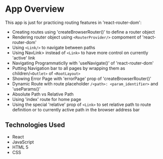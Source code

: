 # App Overview

This app is just for practicing routing features in 'react-router-dom':

- Creating routes using 'createBrowserRouter()' to define a router object
- Rendering router object using `<RouterProvider/>` compoment of 'react-router-dom'
- Using `<Link/>` to navigate between paths
- Using NavLink> instead of `<Link>` to have more control on currently 'active' link
- Navigating Programmaticlly with 'useNavigate()' of 'react-router-dom'
- Putting Navigation bar to all pages by wrapping them as children/`<Outlet>` of `<RootLayout>`
- Showing Error Page with 'errorPage' prop of 'createBrowserRouter()'
- Dynamic Route with route placeholder `/<path>: <param_identifier>` and 'useParams()'
- Absolute Path vs Relative Path
- Using 'index' route for home page
- Using the special 'relative' prop of `<Link>` to set relative path to route definition or to currently active path in the browser address bar

## Technologies Used

- React
- JavaScript
- HTML 5
- CSS
